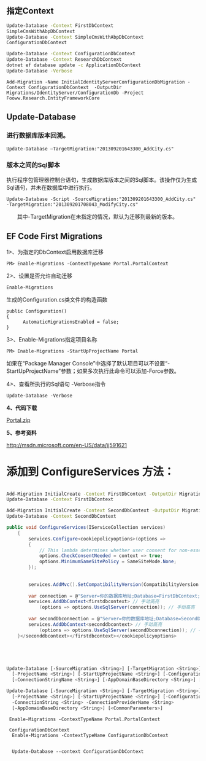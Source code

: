 

##	指定Context

```bash
Update-Database -Context FirstDbContext
SimpleCmsWithAbpDbContext
Update-Database -Context SimpleCmsWithAbpDbContext
ConfigurationDbContext

Update-Database -Context ConfigurationDbContext
Update-Database -Context ResearchDbContext
dotnet ef database update -c ApplicationDbContext
Update-Database -Verbose


```



```
Add-Migration -Name InitialIdentityServerConfigurationDbMigration -Context ConfigurationDbContext  -OutputDir Migrations/IdentityServer/ConfigurationDb -Project Fooww.Research.EntityFrameworkCore
```



##	Update-Database

###		进行数据库版本回溯。

```
Update-Database –TargetMigration:"201309201643300_AddCity.cs"
```

###		版本之间的Sql脚本

执行程序包管理器控制台语句，生成数据库版本之间的Sql脚本。该操作仅为生成Sql语句，并未在数据库中进行执行。

```
Update-Database -Script -SourceMigration:"201309201643300_AddCity.cs" -TargetMigration:"201309201708043_ModifyCity.cs" 
```

　　其中-TargetMigration在未指定的情况，默认为迁移到最新的版本。





##	**EF Code First Migrations**

1>、为指定的DbContext启用数据库迁移

```
PM> Enable-Migrations -ContextTypeName Portal.PortalContext
```

2>、设置是否允许自动迁移

```
Enable-Migrations
```

生成的Configuration.cs类文件的构造函数

```
public Configuration()
{
      AutomaticMigrationsEnabled = false;
}
```

3>、Enable-Migrations指定项目名称

```
PM> Enable-Migrations -StartUpProjectName Portal
```

如果在“Package Manager Console”中选择了默认项目可以不设置“-StartUpProjectName”参数；如果多次执行此命令可以添加-Force参数。

4>、查看所执行的Sql语句 -Verbose指令

```
Update-Database -Verbose 
```

**4、代码下载**

[Portal.zip](http://files.cnblogs.com/libingql/Portal.zip)

**5、参考资料**

http://msdn.microsoft.com/en-US/data/jj591621

# 添加到 ConfigureServices 方法：

```bash

Add-Migration InitialCreate -Context FirstDbContext -OutputDir Migrations\FirstDbContextMigrations
Update-Database -Context FirstDbContext

Add-Migration InitialCreate -Context SecondDbContext -OutputDir Migrations\SecondDbContextMigrations
Update-Database -Context SecondDbContext
```

```csharp
public void ConfigureServices(IServiceCollection services)
    {
        services.Configure<cookiepolicyoptions>(options =>
        {
            // This lambda determines whether user consent for non-essential cookies is needed for a given request.
            options.CheckConsentNeeded = context => true;
            options.MinimumSameSitePolicy = SameSiteMode.None;
        });
 
 
        services.AddMvc().SetCompatibilityVersion(CompatibilityVersion.Version_2_1);
 
        var connection = @"Server=你的数据库地址;Database=FirstDbContext;User Id=你的数据库账号;Password=你的数据库密码;"; // 手动高亮
        services.AddDbContext<firstdbcontext> // 手动高亮
            (options => options.UseSqlServer(connection)); // 手动高亮
 
        var secondDbconnection = @"Server=你的数据库地址;Database=SecondDbContext;User Id=你的数据库账号;Password=你的数据库密码;"; // 手动高亮
        services.AddDbContext<seconddbcontext> // 手动高亮
            (options => options.UseSqlServer(secondDbconnection)); // 手动高亮
    }</seconddbcontext></firstdbcontext></cookiepolicyoptions>
```









```bash




Update-Database [-SourceMigration <String>] [-TargetMigration <String>] [-Script] [-Force] 
  [-ProjectName <String>] [-StartUpProjectName <String>] [-ConfigurationTypeName <String>] 
  [-ConnectionStringName <String>] [-AppDomainBaseDirectory <String>] [<CommonParameters>]

Update-Database [-SourceMigration <String>] [-TargetMigration <String>] [-Script] [-Force] 
  [-ProjectName <String>] [-StartUpProjectName <String>] [-ConfigurationTypeName <String>] 
  -ConnectionString <String> -ConnectionProviderName <String> 
  [-AppDomainBaseDirectory <String>] [<CommonParameters>]
```





```
 Enable-Migrations -ContextTypeName Portal.PortalContext
 
 ConfigurationDbContext
  Enable-Migrations -ContextTypeName ConfigurationDbContext
  
  
  Update-Database --context ConfigurationDbContext
```